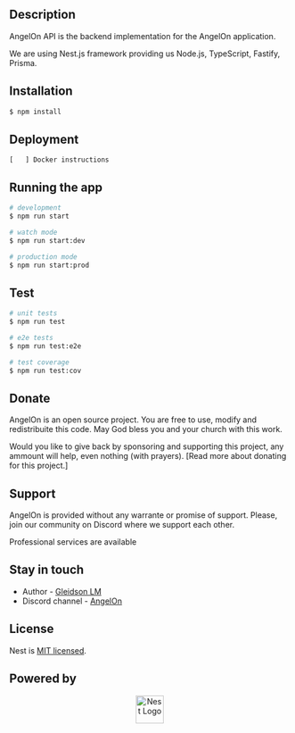 ## Description

AngelOn API is the backend implementation for the AngelOn application.

We are using Nest.js framework providing us Node.js, TypeScript, Fastify, Prisma.

## Installation

```bash
$ npm install
```

## Deployment

    [   ] Docker instructions

## Running the app

```bash
# development
$ npm run start

# watch mode
$ npm run start:dev

# production mode
$ npm run start:prod
```

## Test

```bash
# unit tests
$ npm run test

# e2e tests
$ npm run test:e2e

# test coverage
$ npm run test:cov
```

## Donate

AngelOn is an open source project. You are free to use, modify and redistribuite this code. May God bless you and your church with this work.

Would you like to give back by sponsoring and supporting this project, any ammount will help, even nothing (with prayers). [Read more about donating for this project.]

## Support 

AngelOn is provided without any warrante or promise of support. Please, join our community on Discord where we support each other.

Professional services are available


## Stay in touch

- Author - [Gleidson LM](https://linkedin.com/in/gleidsonlm)
- Discord channel - [AngelOn]()

## License

Nest is [MIT licensed](LICENSE).

## Powered by 
<p align="center">
  <a href="http://nestjs.com/" target="blank"><img src="https://nestjs.com/img/logo-small.svg" width="50" alt="Nest Logo" /></a>
</p>